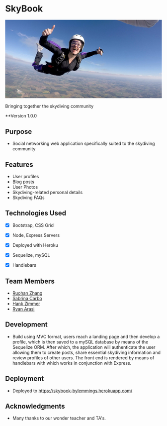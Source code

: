 # SkyBook

<img src=public/images/example-profile-pic.jpg alt="Sky Book">



Bringing together the skydiving community

**Version 1.0.0

## Purpose

- Social networking web application specifically suited to the skydiving community

## Features 

- User profiles
- Blog posts
- User Photos
- Skydiving-related personal details
- Skydiving FAQs



## Technologies Used

- [x] Bootstrap, CSS Grid

- [x] Node, Express Servers

- [x] Deployed with Heroku

- [x] Sequelize, mySQL

- [x] Handlebars


## Team Members

- [Ruohan Zhang](https://github.com/hankzimmer7)
- [Sabrina Carbo](https://github.com/sabrinacarbo)
- [Hank Zimmer](https://github.com/hankzimmer7)
- [Ryan Arasi](https://github.com/BrusquelyOblique)

## Development 

- Build using MVC format, users reach a landing page and then develop a profile, which is then saved to a mySQL database by means of the Sequelize ORM. After which, the application will authenticate the user allowing them to create posts, share essential skydiving information and review profiles of other users. The front end is rendered by means of handlebars with which works in conjunction with Express.

## Deployment

- Deployed to https://skybook-bylemmings.herokuapp.com/

## Acknowledgments

- Many thanks to our wonder teacher and TA's.
